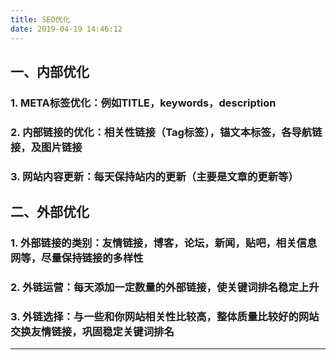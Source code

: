 ```yaml
---
title: SEO优化
date: 2019-04-19 14:46:12
---
```

## 一、内部优化



### 1. META标签优化：例如TITLE，keywords，description



### 2. 内部链接的优化：相关性链接（Tag标签），锚文本标签，各导航链接，及图片链接



### 3. 网站内容更新：每天保持站内的更新（主要是文章的更新等）



## 二、外部优化



### 1. 外部链接的类别：友情链接，博客，论坛，新闻，贴吧，相关信息网等，尽量保持链接的多样性



### 2. 外链运营：每天添加一定数量的外部链接，使关键词排名稳定上升



### 3. 外链选择：与一些和你网站相关性比较高，整体质量比较好的网站交换友情链接，巩固稳定关键词排名

<!--more-->



<hr />


